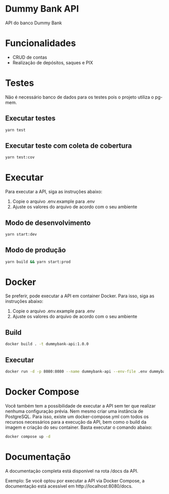 # Dummy Bank API

API do banco Dummy Bank

# Funcionalidades

- CRUD de contas
- Realização de depósitos, saques e PIX

# Testes

Não é necessário banco de dados para os testes pois o projeto utiliza o pg-mem.

## Executar testes

```bash
yarn test
```

## Executar teste com coleta de cobertura

```bash
yarn test:cov
```

# Executar

Para executar a API, siga as instruções abaixo:

1. Copie o arquivo .env.example para .env
2. Ajuste os valores do arquivo de acordo com o seu ambiente

## Modo de desenvolvimento

```bash
yarn start:dev
```

## Modo de produção

```bash
yarn build && yarn start:prod
```

# Docker

Se preferir, pode executar a API em container Docker. Para isso, siga as instruções abaixo:

1. Copie o arquivo .env.example para .env
2. Ajuste os valores do arquivo de acordo com o seu ambiente

## Build

```bash
docker build . -t dummybank-api:1.0.0
```

## Executar

```bash
docker run -d -p 8080:8080 --name dummybank-api --env-file .env dummybank-api:1.0.0
```

# Docker Compose

Você também tem a possibilidade de executar a API sem ter que realizar nenhuma configuração prévia. Nem mesmo criar uma instância de PostgreSQL. Para isso, existe um docker-compose.yml com todos os recursos necessários para a execução da API, bem como o build da imagem e criação do seu container. Basta executar o comando abaixo:

```bash
docker compose up -d
```

# Documentação

A documentação completa está disponível na rota /docs da API.

Exemplo: Se você optou por executar a API via Docker Compose, a documentação está acessível em http://localhost:8080/docs.
